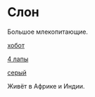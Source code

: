 # Слон

Большое млекопитающие.

[хобот](./meta_hobot.md) 

[4 лапы](./meta_4_lapy.md) 

[серый](./meta_seryy.md)

Живёт в Африке и Индии.